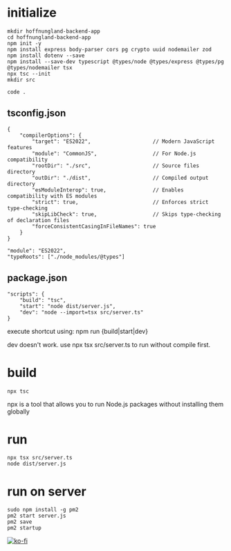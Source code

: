 # initialize

	mkdir hoffnungland-backend-app
	cd hoffnungland-backend-app
	npm init -y
	npm install express body-parser cors pg crypto uuid nodemailer zod
	npm install dotenv --save
	npm install --save-dev typescript @types/node @types/express @types/pg @types/nodemailer tsx
	npx tsc --init
	mkdir src
	
	code .

## tsconfig.json
	{
		"compilerOptions": {
			"target": "ES2022",                    // Modern JavaScript features
			"module": "CommonJS",                  // For Node.js compatibility
			"rootDir": "./src",                    // Source files directory
			"outDir": "./dist",                    // Compiled output directory
			"esModuleInterop": true,               // Enables compatibility with ES modules
			"strict": true,                        // Enforces strict type-checking
			"skipLibCheck": true,                  // Skips type-checking of declaration files
			"forceConsistentCasingInFileNames": true
		}
	}

	"module": "ES2022",
	"typeRoots": ["./node_modules/@types"]

## package.json

	"scripts": {
		"build": "tsc",
		"start": "node dist/server.js",
		"dev": "node --import=tsx src/server.ts"
	}

execute shortcut using: npm run {build|start|dev}

dev doesn't work. use npx tsx src/server.ts to run without compile first.

# build

	npx tsc

npx is a tool that allows you to run Node.js packages without installing them globally

# run

	npx tsx src/server.ts
	node dist/server.js

# run on server

	sudo npm install -g pm2
	pm2 start server.js
	pm2 save
	pm2 startup


[![ko-fi](https://ko-fi.com/img/githubbutton_sm.svg)](https://ko-fi.com/K3K441XSO)